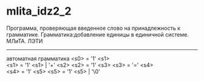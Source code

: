 # mlita_idz2_2
Программа, проверяющая введенное слово на принадлежность к грамматике. Грамматика:добавление единицы в единичной системе. МЛиТА. ЛЭТИ
________
автоматная грамматика
\<s0> = '1' \<s1> <endl> <br>
\<s1> = '1' \<s1> | '+' \<s2>
\<s2> = '1' \<s3>
\<s3> = '=' \<s4> <br>
\<s4> = '1' \<s5>
\<s5> = '1' \<s5> | '\0'
